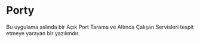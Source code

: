 # Porty
Bu uygulama aslında bir Açık Port Tarama ve Altında Çalışan Servisleri tespit etmeye yarayan bir yazılımdır.
